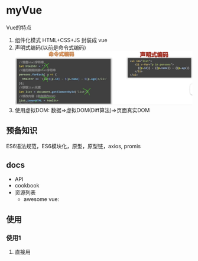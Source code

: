 # myVue
Vue的特点
1. 组件化模式 HTML+CSS+JS 封装成 vue
2. 声明式编码(以前是命令式编码)
![声明式VS命令式](directivecoding.jpg)
3. 使用虚拟DOM: 数据=>虚拟DOM(Diff算法)=>页面真实DOM

## 预备知识
ES6语法规范，ES6模块化，原型，原型链，axios, promis

## docs
- API
- cookbook
- 资源列表
  - awesome vue: 

## 使用

### 使用1
1. 直接用<script src>引入Vue.js(开发版本)/生产版本.
2. 创建Vue实例同时传入配置.
  - el:容器
  - data:


## MMVM
![MMVM](MVVM.jpg)
1. M model: 对应data中的数据 (JS objects)
2. V view: 模版 (DOM)
3. VM： 视图模型(ViewModel): Vue实例对象.

2条路径: DOM listeners, Data Bindings

两个核心:
1. 虚拟DOM,
2. 对比然后更新.(v-bind:key) 唯一ID


### 数据代理：

## 知识点

### Vue的属性配置及知识点
- el
- data
  - 插值语法
  - 数据绑定v-bind
  - 双向绑定v-model
- methods
  - 事件处理
- computed
  - 计算属性
- watch
  - 深度监视
- v-for
  - 列表更新渲染
### Vue的数据更新原理
data => vm._data() vm.data